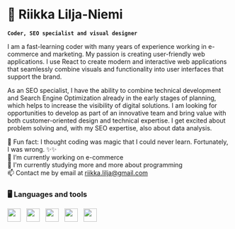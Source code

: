 # 🍒 Riikka Lilja-Niemi

**`Coder, SEO specialist and visual designer`**

I am a fast-learning coder with many years of experience working in e-commerce and marketing. My passion is creating user-friendly web applications. I use React to create modern and interactive web applications that seamlessly combine visuals and functionality into user interfaces that support the brand.

As an SEO specialist, I have the ability to combine technical development and Search Engine Optimization already in the early stages of planning, which helps to increase the visibility of digital solutions. I am looking for opportunities to develop as part of an innovative team and bring value with both customer-oriented design and technical expertise. I get excited about problem solving and, with my SEO expertise, also about data analysis.

🔮 Fun fact: I thought coding was magic that I could never learn. Fortunately, I was wrong. ✨✨
</br>
🔭 I’m currently working on e-commerce
</br>
🌱 I'm currently studying more and more about programming
</br>
📫 Contact me by email at riikka.lilja@gmail.com

### 🖥️ Languages and tools

<img align="left" width="30px" style="padding-right:10px;" src="https://cdn.jsdelivr.net/gh/devicons/devicon@latest/icons/javascript/javascript-original.svg" />
<img align="left" width="30px" style="padding-right:10px;" src="https://cdn.jsdelivr.net/gh/devicons/devicon@latest/icons/html5/html5-original.svg" />
<img align="left" width="30px" style="padding-right:10px;" src="https://cdn.jsdelivr.net/gh/devicons/devicon@latest/icons/css3/css3-original.svg" />
<img align="left" width="30px" style="padding-right:10px;" src="https://cdn.jsdelivr.net/gh/devicons/devicon@latest/icons/react/react-original.svg" />
<img align="left" width="30px" style="padding-right:10px;" src="https://cdn.jsdelivr.net/gh/devicons/devicon@latest/icons/github/github-original.svg" />
</br>

          
          
          

<!--
**riikkaln/riikkaln** is a ✨ _special_ ✨ repository because its `README.md` (this file) appears on your GitHub profile.

Here are some ideas to get you started:

- 🔭 I’m currently working on ...
- 🌱 I’m currently learning ...
- 👯 I’m looking to collaborate on ...
- 🤔 I’m looking for help with ...
- 💬 Ask me about ...
- 📫 How to reach me: ...
- 😄 Pronouns: ...
- ⚡ Fun fact: I thought coding was magic that I could never learn.
-->
